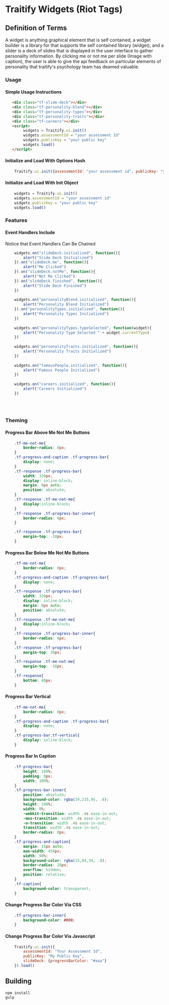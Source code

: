 # Traitify Widgets (Riot Tags)
## Definition of Terms
A widget is anything graphical element that is self contained, a widget builder is a library for that supports the self contained library (widget), and a slider is a deck of slides that is displayed in the user interface to gather personality information. By clicking me or not me per slide (Image with caption), the user is able to give the api feedback on particular elements of personality that traitify's psychology team has deamed valuable.

### Usage
#### Simple Usage Instructions 
```html
   <div class="tf-slide-deck"></div>
   <div class="tf-personality-blend"></div>
   <div class="tf-personality-types"></div>
   <div class="tf-personality-traits"></div>
   <div class="tf-careers"></div>
   <script>
        widgets = Traitify.ui.init()
        widgets.assessmentId = "your assessment Id"
        widgets.publicKey = "your public key"
        widgets.load()
   </script>
```

#### Initialize and Load With Options Hash
```javascript
    Traitify.ui.init({assessmentId: "your assessment id", publicKey: "your public key"}).load()
```
#### Initialize and Load With Init Object 
```javascript
    widgets = Traitify.ui.init()
    widgets.assessmentId = "your assessment id"
    widgets.publicKey = "your public key"
    widgets.load()
```

### Features

#### Event Handlers Include
Notice that Event Handlers Can Be Chained
```javascript
	widgets.on("slideDeck.initialized", function(){
	    alert("Slide Deck Initialized")
	}).on("slideDeck.me", function(){
	    alert("Me Clicked")
	}).on("slideDeck.notMe", function(){
	    alert("Not Me Clicked")
	}).on("slideDeck.finished", function(){
	    alert("Slide Deck Finished")
	})
    
	widgets.on("personalityBlend.initialized", function(){
	    alert("Personality Blend Initialized")
	}).on("personalityTypes.initialized", function(){
	    alert("Personality Types Initialized")
	})
	
	widgets.on("personalityTypes.typeSelected", function(widget){
	    alert("Personality Type Selected " + widget.currentType)
	})
	
	widgets.on("personalityTraits.initialized", function(){
	    alert("Personality Traits Initialized")
	})
	
	widgets.on("famousPeople.initialized", function(){
	    alert("Famous People Initialized")
	})
	
	widgets.on("careers.initialized", function(){
	    alert("Careers Initialized")
	})
    
    
    
```
### Theming
#### Progress Bar Above Me Not Me Buttons
```css
	.tf-me-not-me{
		border-radius: 0px;
	}
	.tf-progress-and-caption .tf-progress-bar{
		display: none;
	}
	.tf-response .tf-progress-bar{
		width: 320px;
		display: inline-block;
		margin: 0px auto;
		position: absolute;
	}
	.tf-response .tf-me-not-me{
		display:inline-block;
	}
	.tf-response .tf-progress-bar-inner{
		border-radius: 0px;
	}

	.tf-response .tf-progress-bar{
		margin-top: -10px;
	}
```
#### Progress Bar Below Me Not Me Buttons
```css
	.tf-me-not-me{
		border-radius: 0px;
	}
	.tf-progress-and-caption .tf-progress-bar{
		display: none;
	}
	.tf-response .tf-progress-bar{
		width: 320px;
		display: inline-block;
		margin: 0px auto;
		position: absolute;
	}
	.tf-response .tf-me-not-me{
		display:inline-block;
	}
	.tf-response .tf-progress-bar-inner{
		border-radius: 0px;
	}
	.tf-response .tf-progress-bar{
		margin-top: 36px;
	}
	.tf-response .tf-me-not-me{
		margin-top: -10px;
	}
	.tf-response{
		bottom: 40px;
	}
```
#### Progress Bar Vertical
```css
	.tf-me-not-me{
		border-radius: 0px;
	}
	.tf-progress-and-caption .tf-progress-bar{
		display: none;
	}
	.tf-progress-bar.tf-vertical{
		display: inline-block;
	}
```
#### Progress Bar In Caption
```css
	.tf-progress-bar{
		height: 100%;
		padding: 0px;
		width: 100%;
	}
	.tf-progress-bar-inner{
		position: absolute;
		background-color: rgba(39,235,95, .8);
		height: 100%;
		width: 0%;
		-webkit-transition: width .4s ease-in-out;
		-moz-transition: width .4s ease-in-out;
		-o-transition: width .4s ease-in-out;
		transition: width .4s ease-in-out;
		border-radius: 0px;
	}
	.tf-progress-and-caption{
		margin: 15px auto;
		max-width: 450px;
		width: 90%;
		background-color: rgba(15,84,34, .8);
		border-radius: 28px;
		overflow: hidden;
		position: relative;
	}
	.tf-caption{
		background-color: transparent;
	}
```
#### Change Progress Bar Color Via CSS
```css
	.tf-progress-bar-inner{
		background-color: #000;
	}
```
#### Change Progress Bar Color Via Javascript
```javascript
    Traitify.ui.init({
    	assessmentId: "Your Assessment Id",
    	publicKey: "My Public Key",
        slideDeck: {progressBarColor: "#aaa"}
    }).load()
```

## Building
    npm install
    gulp

